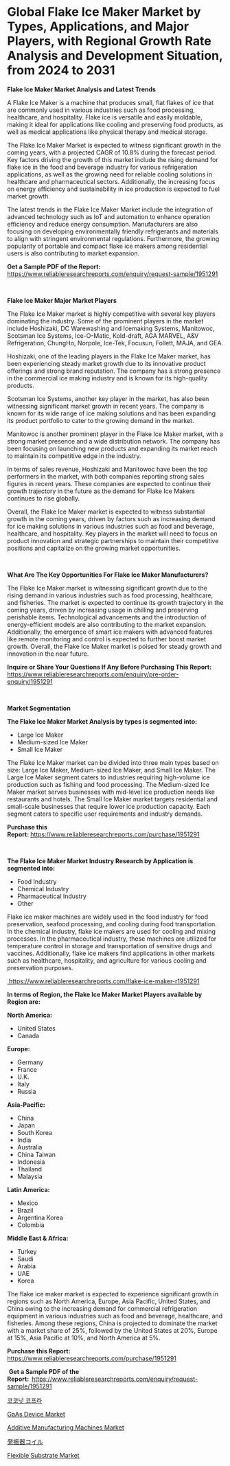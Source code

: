 <p><h1>Global Flake Ice Maker Market by Types, Applications, and Major Players, with Regional Growth Rate Analysis and Development Situation, from 2024 to 2031</h1></p><p><strong>Flake Ice Maker Market Analysis and Latest Trends</strong></p>
<p><p>A Flake Ice Maker is a machine that produces small, flat flakes of ice that are commonly used in various industries such as food processing, healthcare, and hospitality. Flake ice is versatile and easily moldable, making it ideal for applications like cooling and preserving food products, as well as medical applications like physical therapy and medical storage.</p><p>The Flake Ice Maker Market is expected to witness significant growth in the coming years, with a projected CAGR of 10.8% during the forecast period. Key factors driving the growth of this market include the rising demand for flake ice in the food and beverage industry for various refrigeration applications, as well as the growing need for reliable cooling solutions in healthcare and pharmaceutical sectors. Additionally, the increasing focus on energy efficiency and sustainability in ice production is expected to fuel market growth.</p><p>The latest trends in the Flake Ice Maker Market include the integration of advanced technology such as IoT and automation to enhance operation efficiency and reduce energy consumption. Manufacturers are also focusing on developing environmentally friendly refrigerants and materials to align with stringent environmental regulations. Furthermore, the growing popularity of portable and compact flake ice makers among residential users is also contributing to market expansion.</p></p>
<p><strong>Get a Sample PDF of the Report:&nbsp;</strong> <a href="https://www.reliableresearchreports.com/enquiry/request-sample/1951291">https://www.reliableresearchreports.com/enquiry/request-sample/1951291</a></p>
<p>&nbsp;</p>
<p><strong>Flake Ice Maker Major Market Players</strong></p>
<p><p>The Flake Ice Maker market is highly competitive with several key players dominating the industry. Some of the prominent players in the market include Hoshizaki, DC Warewashing and Icemaking Systems, Manitowoc, Scotsman Ice Systems, Ice-O-Matic, Kold-draft, AGA MARVEL, A&V Refrigeration, ChungHo, Norpole, Ice-Tek, Focusun, Follett, MAJA, and GEA.</p><p>Hoshizaki, one of the leading players in the Flake Ice Maker market, has been experiencing steady market growth due to its innovative product offerings and strong brand reputation. The company has a strong presence in the commercial ice making industry and is known for its high-quality products.</p><p>Scotsman Ice Systems, another key player in the market, has also been witnessing significant market growth in recent years. The company is known for its wide range of ice making solutions and has been expanding its product portfolio to cater to the growing demand in the market.</p><p>Manitowoc is another prominent player in the Flake Ice Maker market, with a strong market presence and a wide distribution network. The company has been focusing on launching new products and expanding its market reach to maintain its competitive edge in the industry.</p><p>In terms of sales revenue, Hoshizaki and Manitowoc have been the top performers in the market, with both companies reporting strong sales figures in recent years. These companies are expected to continue their growth trajectory in the future as the demand for Flake Ice Makers continues to rise globally.</p><p>Overall, the Flake Ice Maker market is expected to witness substantial growth in the coming years, driven by factors such as increasing demand for ice making solutions in various industries such as food and beverage, healthcare, and hospitality. Key players in the market will need to focus on product innovation and strategic partnerships to maintain their competitive positions and capitalize on the growing market opportunities.</p></p>
<p>&nbsp;</p>
<p><strong>What Are The Key Opportunities For Flake Ice Maker Manufacturers?</strong></p>
<p><p>The Flake Ice Maker market is witnessing significant growth due to the rising demand in various industries such as food processing, healthcare, and fisheries. The market is expected to continue its growth trajectory in the coming years, driven by increasing usage in chilling and preserving perishable items. Technological advancements and the introduction of energy-efficient models are also contributing to the market expansion. Additionally, the emergence of smart ice makers with advanced features like remote monitoring and control is expected to further boost market growth. Overall, the Flake Ice Maker market is poised for steady growth and innovation in the near future.</p></p>
<p><strong>Inquire or Share Your Questions If Any Before Purchasing This Report:</strong> <a href="https://www.reliableresearchreports.com/enquiry/pre-order-enquiry/1951291">https://www.reliableresearchreports.com/enquiry/pre-order-enquiry/1951291</a></p>
<p>&nbsp;</p>
<p><strong>Market Segmentation</strong></p>
<p><strong>The Flake Ice Maker Market Analysis by types is segmented into:</strong></p>
<p><ul><li>Large Ice Maker</li><li>Medium-sized Ice Maker</li><li>Small Ice Maker</li></ul></p>
<p><p>The Flake Ice Maker market can be divided into three main types based on size: Large Ice Maker, Medium-sized Ice Maker, and Small Ice Maker. The Large Ice Maker segment caters to industries requiring high-volume ice production such as fishing and food processing. The Medium-sized Ice Maker market serves businesses with mid-level ice production needs like restaurants and hotels. The Small Ice Maker market targets residential and small-scale businesses that require lower ice production capacity. Each segment caters to specific user requirements and industry demands.</p></p>
<p><strong>Purchase this Report:&nbsp;</strong><a href="https://www.reliableresearchreports.com/purchase/1951291">https://www.reliableresearchreports.com/purchase/1951291</a></p>
<p>&nbsp;</p>
<p><strong>The Flake Ice Maker Market Industry Research by Application is segmented into:</strong></p>
<p><ul><li>Food Industry</li><li>Chemical Industry</li><li>Pharmaceutical Industry</li><li>Other</li></ul></p>
<p><p>Flake ice maker machines are widely used in the food industry for food preservation, seafood processing, and cooling during food transportation. In the chemical industry, flake ice makers are used for cooling and mixing processes. In the pharmaceutical industry, these machines are utilized for temperature control in storage and transportation of sensitive drugs and vaccines. Additionally, flake ice makers find applications in other markets such as healthcare, hospitality, and agriculture for various cooling and preservation purposes.</p></p>
<p><a href="https://www.reliableresearchreports.com/flake-ice-maker-r1951291">&nbsp;https://www.reliableresearchreports.com/flake-ice-maker-r1951291</a></p>
<p><strong>In terms of Region, the Flake Ice Maker Market Players available by Region are:</strong></p>
<p>
    <p> <strong> North America: </strong>
        <ul>
            <li>United States</li>
            <li>Canada</li>
        </ul>
        </p> 
    <p> <strong> Europe: </strong>
        <ul>
            <li>Germany</li>
            <li>France</li>
            <li>U.K.</li>
            <li>Italy</li>
            <li>Russia</li>
        </ul>
        </p> 
    <p> <strong> Asia-Pacific: </strong>
        <ul>
            <li>China</li>
            <li>Japan</li>
            <li>South Korea</li>
            <li>India</li>
            <li>Australia</li>
            <li>China Taiwan</li>
            <li>Indonesia</li>
            <li>Thailand</li>
            <li>Malaysia</li>
        </ul>
        </p> 
    <p> <strong> Latin America: </strong>
        <ul>
            <li>Mexico</li>
            <li>Brazil</li>
            <li>Argentina Korea</li>
            <li>Colombia</li>
        </ul>
        </p> 
    <p> <strong> Middle East & Africa: </strong>
        <ul>
            <li>Turkey</li>
            <li>Saudi</li>
            <li>Arabia</li>
            <li>UAE</li>
            <li>Korea</li>
        </ul>
    </p>
    </p>
<p><p>The flake ice maker market is expected to experience significant growth in regions such as North America, Europe, Asia Pacific, United States, and China owing to the increasing demand for commercial refrigeration equipment in various industries such as food and beverage, healthcare, and fisheries. Among these regions, China is projected to dominate the market with a market share of 25%, followed by the United States at 20%, Europe at 15%, Asia Pacific at 10%, and North America at 5%.</p></p>
<p><strong>Purchase this Report: </strong><a href="https://www.reliableresearchreports.com/purchase/1951291">https://www.reliableresearchreports.com/purchase/1951291</a></p>
<p>&nbsp;<strong>Get a Sample PDF of the Report:&nbsp;&nbsp;</strong><a href="https://www.reliableresearchreports.com/enquiry/request-sample/1951291">https://www.reliableresearchreports.com/enquiry/request-sample/1951291</a></p>
<p><strong></strong></p>
<p><p><a href="https://github.com/brendon65677/Market-Research-Report-List-1/blob/main/345708133755.md">코코넛 코프라</a></p><p><a href="https://issuu.com/reportprime-2/docs/gaas-device-market-size-2030.pptx">GaAs Device Market</a></p><p><a href="https://github.com/Paul14Anderson63/Market-Research-Report-List-4/blob/main/additive-manufacturing-machines-market.md">Additive Manufacturing Machines Market</a></p><p><a href="https://github.com/JaydaWisoky2014/Market-Research-Report-List-1/blob/main/515249037720.md">発振器コイル</a></p><p><a href="https://issuu.com/reportprime-2/docs/flexible-substrate-market-size-2030.pptx">Flexible Substrate Market</a></p></p>